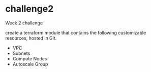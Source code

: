 # challenge2
Week 2 challenge

create a terraform module that contains the following customizable resources, hosted in Git.
- VPC
- Subnets
- Compute Nodes
- Autoscale Group
